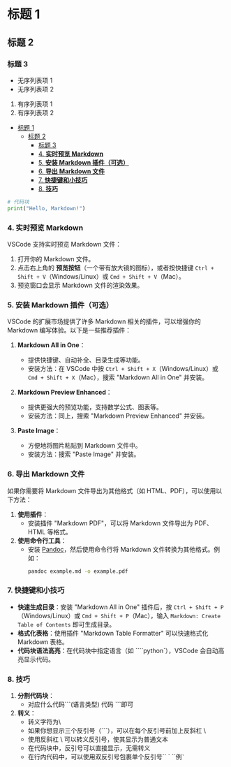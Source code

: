 # 标题 1
## 标题 2
### 标题 3

- 无序列表项 1
- 无序列表项 2

1. 有序列表项 1
2. 有序列表项 2

- [标题 1](#标题-1)
  - [标题 2](#标题-2)
    - [标题 3](#标题-3)
    - [4. **实时预览 Markdown**](#4-实时预览-markdown)
    - [5. **安装 Markdown 插件（可选）**](#5-安装-markdown-插件可选)
    - [6. **导出 Markdown 文件**](#6-导出-markdown-文件)
    - [7. **快捷键和小技巧**](#7-快捷键和小技巧)
    - [8. **技巧**](#8-技巧)



```python
# 代码块
print("Hello, Markdown!")
```
### 4. **实时预览 Markdown**
VSCode 支持实时预览 Markdown 文件：
1. 打开你的 Markdown 文件。
2. 点击右上角的 **预览按钮**（一个带有放大镜的图标），或者按快捷键 `Ctrl + Shift + V`（Windows/Linux）或 `Cmd + Shift + V`（Mac）。
3. 预览窗口会显示 Markdown 文件的渲染效果。



### 5. **安装 Markdown 插件（可选）**
VSCode 的扩展市场提供了许多 Markdown 相关的插件，可以增强你的 Markdown 编写体验。以下是一些推荐插件：
1. **Markdown All in One**：
   - 提供快捷键、自动补全、目录生成等功能。
   - 安装方法：在 VSCode 中按 `Ctrl + Shift + X`（Windows/Linux）或 `Cmd + Shift + X`（Mac），搜索 "Markdown All in One" 并安装。

2. **Markdown Preview Enhanced**：
   - 提供更强大的预览功能，支持数学公式、图表等。
   - 安装方法：同上，搜索 "Markdown Preview Enhanced" 并安装。

3. **Paste Image**：
   - 方便地将图片粘贴到 Markdown 文件中。
   - 安装方法：搜索 "Paste Image" 并安装。


### 6. **导出 Markdown 文件**
如果你需要将 Markdown 文件导出为其他格式（如 HTML、PDF），可以使用以下方法：
1. **使用插件**：
   - 安装插件 "Markdown PDF"，可以将 Markdown 文件导出为 PDF、HTML 等格式。
2. **使用命令行工具**：
   - 安装 [Pandoc](https://pandoc.org/)，然后使用命令行将 Markdown 文件转换为其他格式。例如：
     ````bash
     pandoc example.md -o example.pdf
     ````

### 7. **快捷键和小技巧**
- **快速生成目录**：安装 "Markdown All in One" 插件后，按 `Ctrl + Shift + P`（Windows/Linux）或 `Cmd + Shift + P`（Mac），输入 `Markdown: Create Table of Contents` 即可生成目录。
- **格式化表格**：使用插件 "Markdown Table Formatter" 可以快速格式化 Markdown 表格。
- **代码块语法高亮**：在代码块中指定语言（如 ````python`），VSCode 会自动高亮显示代码。

### 8. **技巧**
1. **分割代码块**：
   - 对应什么代码\`\`\`(语言类型) 代码 \`\`\`即可
2. **转义**：
   - 转义字符为\
   - 如果你想显示三个反引号（```），可以在每个反引号前加上反斜杠 \
   - 使用反斜杠 \ 可以转义反引号，使其显示为普通文本
   - 在代码块中，反引号可以直接显示，无需转义
   - 在行内代码中，可以使用双反引号包裹单个反引号\`\` \` \`\`例`` ` ``